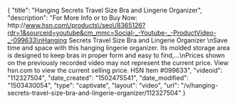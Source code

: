 {
    "title": "Hanging Secrets Travel Size Bra and Lingerie Organizer",
    "description": "For More Info or to Buy Now: http:\/\/www.hsn.com\/products\/seo\/8365126?rdr=1&sourceid=youtube&cm_mmc=Social-_-Youtube-_-ProductVideo-_-099633\nHanging Secrets Travel Size Bra and Lingerie Organizer  \nSave time and space with this hanging lingerie organizer. Its molded storage area is designed to keep bras in proper form and easy to find,...\nPrices shown on the previously recorded video may not represent the current price.  View hsn.com to view the current selling price. HSN Item #099633",
    "videoid": "112327504",
    "date_created": "1502475541",
    "date_modified": "1503430054",
    "type": "captivate",
    "layout": "video",
    "url": "\/v\/hanging-secrets-travel-size-bra-and-lingerie-organizer\/112327504"
}